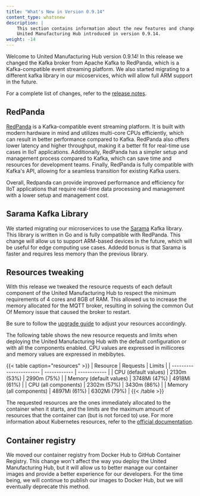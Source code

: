```yaml
---
title: "What's New in Version 0.9.14"
content_type: whatsnew
description: |
    This section contains information about the new features and changes in the
    United Manufacturing Hub introduced in version 0.9.14.
weight: -14
---
```


<!-- overview -->

Welcome to United Manufacturing Hub version 0.9.14! In this release we changed
the Kafka broker from Apache Kafka to RedPanda, which is a Kafka-compatible
event streaming platform. We also started migrating to a different kafka
library in our micoservices, which will allow full ARM support in the future.
<!-- insert a one-liner about the release here -->

For a complete list of changes, refer to the
[release notes](https://github.com/united-manufacturing-hub/united-manufacturing-hub/releases/tag/v0.9.14/).

<!-- body -->

## RedPanda

[RedPanda](https://redpanda.com/) is a Kafka-compatible event streaming
platform. It is built with modern hardware in mind and utilizes multi-core CPUs
efficiently, which can result in better performance compared to Kafka. RedPanda
also offers lower latency and higher throughput, making it a better fit for
real-time use cases in IIoT applications. Additionally, RedPanda has a simpler
setup and management process compared to Kafka, which can save time and
resources for development teams. Finally, RedPanda is fully compatible with
Kafka's API, allowing for a seamless transition for existing Kafka users.

Overall, Redpanda can provide improved performance and efficiency for IIoT
applications that require real-time data processing and management with a lower
setup and management cost.

## Sarama Kafka Library

We started migrating our microservices to use the
[Sarama](https://github.com/Shopify/sarama) Kafka library. This library is
written in Go and is fully compatible with RedPanda. This change will allow us
to support ARM-based devices in the future, which will be useful for edge
computing use cases. Addedd bonus is that Sarama is faster and requires less
memory than the previous library.

## Resources tweaking

With this release we tweaked the resource requests of each default component
of the United Manufacturing Hub to respect the minimum requirements of 4 cores
and 8GB of RAM. This allowed us to increase the memory allocated for the MQTT
broker, resulting in solving the common Out Of Memory issue that caused the
broker to restart.

Be sure to follow the [upgrade guide](/docs/production-guide/upgrading/0.9.14/)
to adjust your resources accordingly.

The following table shows the new resource requests and limits when deploying
the United Manufacturing Hub with the default configuration or with all the
components enabled. CPU values are expressed in millicores and memory values
are expressed in mebibytes.

{{< table caption="resources" >}}
| Resource                | Requests     | Limits       |
| ----------------------- | ------------ | ------------ |
| CPU (default values)    | 2130m (53%)  | 2990m (75%)  |
| Memory (default values) | 3748Mi (47%) | 4918Mi (61%) |
| CPU (all components)    | 2302m (57%)  | 3430m (86%)  |
| Memory (all components) | 4897Mi (61%) | 6302Mi (79%) |
{{< /table >}}

The requested resources are the ones immediately allocated to the container
when it starts, and the limits are the maximum amount of resources that the
container can (but is not forced to) use. For more information about Kubernetes
resources, refer to the
[official documentation](https://kubernetes.io/docs/concepts/configuration/manage-resources-containers/).

## Container registry

We moved our container registry from Docker Hub to GitHub Container Registry.
This change won't affect the way you deploy the United Manufacturing Hub, but
it will allow us to better manage our container images and provide a better
experience for our developers. For the time being, we will continue to publish
our images to Docker Hub, but we will eventually deprecate this method.
